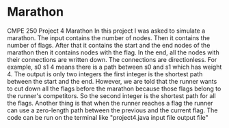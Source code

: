 # Marathon
CMPE 250 Project 4 Marathon
In this project I was asked to simulate a marathon. The input contains the number of nodes. Then it contains the number of flags. After that it contains the start and the end nodes of the marathon then it contains nodes with the flag. In the end, all the nodes with their connections are written down. The connections are directionless. For example, s0 s1 4 means there is a path between s0 and s1 which has weight 4. The output is only two integers the first integer is the shortest path between the start and the end. However, we are told that the runner wants to cut down all the flags before the marathon because those flags belong to the runner's competitors. So the second integer is the shortest path for all the flags. Another thing is that when the runner reaches a flag the runner can use a zero-length path between the previous and the current flag.
The code can be run on the terminal like "project4.java input file output file"
